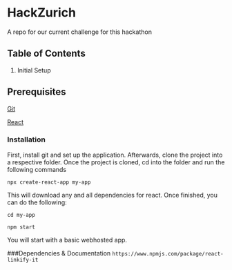# HackZurich
A repo for our current challenge for this hackathon

## Table of Contents
1. Initial Setup

## Prerequisites
[Git](https://gitforwindows.org/)

[React](https://reactjs.org/docs/create-a-new-react-app.html#create-react-app)

### Installation
First, install git and set up the application. Afterwards, clone the project into a
respective folder. Once the project is cloned, cd into the folder and run the following commands

`npx create-react-app my-app`

This will download any and all dependencies for react. Once finished, you can do the following:

`cd my-app`

`npm start`

You will start with a basic webhosted app.

###Dependencies & Documentation
`https://www.npmjs.com/package/react-linkify-it`

